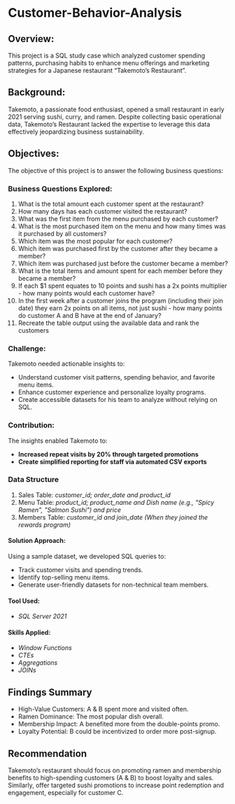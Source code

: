 # Customer-Behavior-Analysis

## Overview: 
This project is a SQL study case which analyzed customer spending patterns, purchasing habits to enhance menu offerings and marketing strategies for a Japanese restaurant “Takemoto’s Restaurant”.

## Background:
Takemoto, a passionate food enthusiast, opened a small restaurant in early 2021 serving sushi, curry, and ramen. 
Despite collecting basic operational data, Takemoto’s Restaurant lacked the expertise to leverage this data effectively jeopardizing business sustainability.

## Objectives:
The objective of this project is to answer the following business questions: 

### Business Questions Explored:
1.	What is the total amount each customer spent at the restaurant?
2.	How many days has each customer visited the restaurant?
3.	What was the first item from the menu purchased by each customer?
4.	What is the most purchased item on the menu and how many times was it purchased by all customers?
5.	Which item was the most popular for each customer?
6.	Which item was purchased first by the customer after they became a member?
7.	Which item was purchased just before the customer became a member?
8.	What is the total items and amount spent for each member before they became a member?
9.	If each $1 spent equates to 10 points and sushi has a 2x points multiplier - how many points would each customer have?
10.	In the first week after a customer joins the program (including their join date) they earn 2x points on all items, not just sushi - how many points do customer A and B have at the end of January?
11.	Recreate the table output using the available data and rank the customers
    
### Challenge: 
Takemoto needed actionable insights to:
- Understand customer visit patterns, spending behavior, and favorite menu items.
- Enhance customer experience and personalize loyalty programs.
- Create accessible datasets for his team to analyze without relying on SQL.

### Contribution: 
The insights enabled Takemoto to: 

-	**Increased repeat visits by 20% through targeted promotions**
-	**Create simplified reporting for staff via automated CSV exports**

### Data Structure

1. Sales Table: *customer_id; order_date and product_id*
2. Menu Table:  *product_id; product_name and Dish name (e.g., "Spicy Ramen", "Salmon Sushi") and price*
3. Members Table: *customer_id and join_date (When they joined the rewards program)*

#### Solution Approach:
Using a sample dataset, we developed SQL queries to:
- Track customer visits and spending trends.
- Identify top-selling menu items.
- Generate user-friendly datasets for non-technical team members.
 
#### Tool Used:
- *SQL Server 2021*

#### Skills Applied:
- *Window Functions*
- *CTEs*
- *Aggregations*
- *JOINs*

## Findings Summary
- High-Value Customers: A & B spent more and visited often.
- Ramen Dominance: The most popular dish overall.
- Membership Impact: A benefited more from the double-points promo.
- Loyalty Potential: B could be incentivized to order more post-signup.

## Recommendation
Takemoto’s restaurant should focus on promoting ramen and membership benefits to high-spending customers (A & B) to boost loyalty and sales. 
Similarly, offer targeted sushi promotions to increase point redemption and engagement, especially for customer C.
